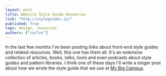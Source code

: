 ```yaml
---
layout: post
title: Website Style Guide Resources
link: "http://styleguides.io/"
published: True
tags: design, resources
authors: ["carlos"]
---
```


In the last few months I've been posting links about front-end style guides and related resources. Well, this one has them all. It's an extensive collection of articles, books, talks, tools and even podcasts about style guides and pattern libraries. I think one of these days I'll write a longer post about how we wrote the style guide that we use at <a href="http://mybigcampus.com/">My Big Campus</a>.